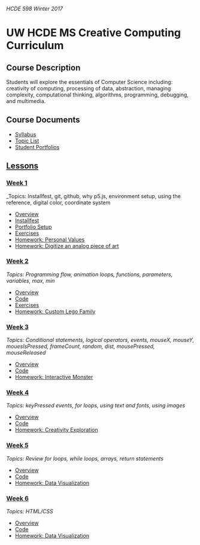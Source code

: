 _HCDE 598 Winter 2017_

# UW HCDE MS Creative Computing Curriculum

## Course Description
Students will explore the essentials of Computer Science including: creativity of computing, processing of data, abstraction, managing complexity, computational thinking, algorithms, programming, debugging, and multimedia.

## Course Documents
* [Syllabus](syllabus.md)
* [Topic List](topic-list.md)
* [Student Portfolios](student-portfolios.md)

## [Lessons](lessons)

### [Week 1](lessons/week1)
_Topics: Installfest, git, github, why p5.js, environment setup, using the reference, digital color, coordinate system

* [Overview](lessons/week1)
* [Installfest](lessons/week1/installfest.md)
* [Portfolio Setup](lessons/week1/portfolio.md)
* [Exercises](lessons/week1/exercises)
* [Homework: Personal Values](lessons/week1/homework/personal_values.md)
* [Homework: Digitize an analog piece of art](lessons/week1/homework/digitize.md)

### [Week 2](lessons/week2)
_Topics: Programming flow, animation loops, functions, parameters, variables, max, min_

* [Overview](lessons/week2)
* [Code](lessons/week2/code)
* [Exercises](lessons/week2/exercises)
* [Homework: Custom Lego Family](lessons/week2/homework/lego-family.md)

### [Week 3](lessons/week3)
_Topics: Conditional statements, logical operators, events, mouseX, mouseY, mouesIsPressed, frameCount, random, dist, mousePressed, mouseReleased_

* [Overview](lessons/week3)
* [Code](lessons/week3/code)
* [Homework: Interactive Monster](lessons/week3/homework/interactive-monster.md)

### [Week 4](lessons/week4)
_Topics: keyPressed events, for loops, using text and fonts, using images_

* [Overview](lessons/week4)
* [Code](lessons/week4/code)
* [Homework: Creativity Exploration](lessons/week4/homework/creativity-exploration.md)

### [Week 5](lessons/week5)
_Topics: Review for loops, while loops, arrays, return statements_

* [Overview](lessons/week5)
* [Code](lessons/week5/code)
* [Homework: Data Visualization](lessons/week5/homework/data-visualization.md)

### [Week 6](lessons/week6)
_Topics: HTML/CSS_

* [Overview](lessons/week6)
* [Code](lessons/week6/code)
* [Homework: Data Visualization](lessons/week5/homework/data-visualization.md)